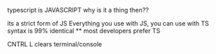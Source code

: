typescript is JAVASCRIPT
why is it a thing then??

its a strict form of JS
Everything you use with JS, you can use with TS
syntax is 99% identical
** most developers prefer TS

CNTRL L clears terminal/console
